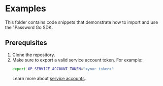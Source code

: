 # Examples

This folder contains code snippets that demonstrate how to import and use the 1Password Go SDK. 

## Prerequisites

1. Clone the repository.
2. Make sure to export a valid service account token. For example:
	```bash
	export OP_SERVICE_ACCOUNT_TOKEN="<your token>"
	```
	Learn more about [service accounts](https://developer.1password.com/docs/service-accounts/get-started).
	
